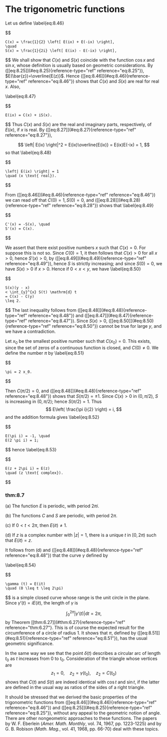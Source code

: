 # The trigonometric functions

Let us define 
\label{eq:8.46}

$$

    C(x) = \frac{1}{2} \left[ E(ix) + E(-ix) \right],
    \quad 
    S(x) = \frac{1}{2i} \left[ E(ix) - E(-ix) \right],
$$
 We shall show
that $C(x)$ and $S(x)$ coincide with the function $\cos x$ and $\sin x$,
whose definition is usually based on geometric considerations. By
(\[\[eq:8.25\]](#eq:8.25){reference-type="ref" reference="eq:8.25"}),
$E(\bar{z})=\overline{E(z)}$. Hence
(\[\[eq:8.46\]](#eq:8.46){reference-type="ref" reference="eq:8.46"})
shows that $C(x)$ and $S(x)$ are real for real $x$. Also,

\label{eq:8.47}

$$

    E(ix) = C(x) + iS(x).
$$
 Thus $C(x)$ and $S(x)$ are the real and
imaginary parts, respectively, of $E(ix)$, if $x$ is real. By
(\[\[eq:8.27\]](#eq:8.27){reference-type="ref" reference="eq:8.27"}),

$$
\left| E(ix) \right|^2 
    = E(ix)\overline{E(ix)}
    = E(ix)E(-ix)
    = 1,
$$
 so that 
\label{eq:8.48}

$$

    \left| E(ix) \right| = 1
    \quad (x \text{ real}).
$$


From (\[\[eq:8.46\]](#eq:8.46){reference-type="ref" reference="eq:8.46"})
we can read off that $C(0) = 1, S(0) = 0$, and
(\[\[eq:8.28\]](#eq:8.28){reference-type="ref" reference="eq:8.28"})
shows that 
\label{eq:8.49}

$$

    C'(x) = -S(x), \quad 
    S'(x) = C(x).
$$


We assert that there exist positive numbers $x$ such that $C(x) = 0$.
For suppose this is not so. Since $C(0) = 1$, it then follows that
$C(x) > 0$ for all $x > 0$, hence $S'(x) > 0$, by
(\[\[eq:8.49\]](#eq:8.49){reference-type="ref" reference="eq:8.49"}),
hence $S$ is strictly increasing; and since $S(0) = 0$, we have
$S(x) > 0$ if $x > 0$. Hence if $0 < x < y$, we have 
\label{eq:8.50}

$$

    S(x)(y - x) 
    < \int_{y}^{x} S(t) \mathrm{d} t
    = C(x) - C(y)
    \leq 2.
$$
 The last inequality follows from
(\[\[eq:8.48\]](#eq:8.48){reference-type="ref" reference="eq:8.48"}) and
(\[\[eq:8.47\]](#eq:8.47){reference-type="ref" reference="eq:8.47"}).
Since $S(x) > 0$, (\[\[eq:8.50\]](#eq:8.50){reference-type="ref"
reference="eq:8.50"}) cannot be true for large $y$, and we have a
contradiction.

Let $x_0$ be the smallest positive number such that $C(x_0) = 0$. This
exists, since the set of zeros of a continuous function is closed, and
$C(0) \neq 0$. We define the number $\pi$ by 
\label{eq:8.51}

$$

    \pi = 2 x_0.
$$


Then $C(\pi/2) = 0$, and (\[\[eq:8.48\]](#eq:8.48){reference-type="ref"
reference="eq:8.48"}) shows that $S(\pi/2) = \pm 1$. Since $C(x) > 0$ in
$(0, \pi/2)$, $S$ is increasing in $(0, \pi/2)$; hence $S(\pi/2) = 1$.
Thus 
$$
E\left( \frac{\pi i}{2} \right) = i,
$$
 and the addition formula
gives 
\label{eq:8.52}

$$

    E(\pi i) = -1, \quad
    E(2 \pi i) = 1;
$$
 hence 
\label{eq:8.53}

$$

    E(z + 2\pi i) = E(z)
    \quad (z \text{ complex}).
$$



### thm:8.7 


(a) The function $E$ is periodic, with period $2 \pi i$.

(b) The functions $C$ and $S$ are periodic, with period $2 \pi$.

(c) If $0 < t < 2 \pi$, then $E(it) \neq 1$.

(d) If $z$ is a complex number with $\left| z \right| = 1$, there is a
    unique $t$ in $[0, 2\pi)$ such that $E(it) = z$.


It follows from (d) and (\[\[eq:8.48\]](#eq:8.48){reference-type="ref"
reference="eq:8.48"}) that the curve $\gamma$ defined by

\label{eq:8.54}

$$

    \gamma (t) = E(it)
    \quad (0 \leq t \leq 2\pi)
$$
 is a simple closed curve whose range is
the unit circle in the plane. Since $\gamma'(t) = i E(it)$, the length
of $\gamma$ is

$$
\int_{0}^{2\pi} \left| \gamma'(t) \right| \mathrm{d} t = 2\pi,
$$
 by Theorem
\[\[thm:6.27\]](#thm:6.27){reference-type="ref" reference="thm:6.27"}.
This is of course the expected result for the circumference of a circle
of radius 1. It shows that $\pi$, defined by
(\[\[eq:8.51\]](#eq:8.51){reference-type="ref" reference="eq:8.51"}), has
the usual geometric significance.

In the same way we see that the point $\delta(t)$ describes a circular
arc of length $t_0$ as $t$ increases from 0 to $t_0$. Consideration of
the triangle whose vertices are 
$$
z_1 = 0, \quad
    z_2 = \gamma (t_0), \quad
    z_2 = C(t_0)
$$
 shows that $C(t)$ and $S(t)$ are indeed identical
with $\cos t$ and $\sin t$, if the latter are defined in the usual way
as ratios of the sides of a right triangle.

It should be stressed that we derived the basic properties of the
trigonometric functions from
(\[\[eq:8.46\]](#eq:8.46){reference-type="ref" reference="eq:8.46"}) and
(\[\[eq:8.25\]](#eq:8.25){reference-type="ref" reference="eq:8.25"}),
without any appeal to the geometric notion of angle. There are other
nongeometric approaches to these functions. The papers by W. F. Eberlein
(*Amer. Math. Monthly*, vol. 74, 1967, pp. 1223-1225) and by G. B.
Robison (*Math. Mag.*, vol. 41, 1968, pp. 66-70) deal with these topics.
